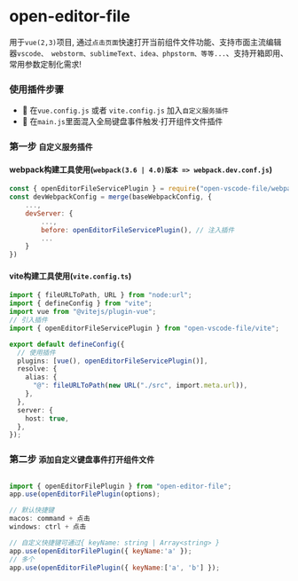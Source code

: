 # open-editor-file

用于`vue(2,3)`项目, 通过`点击页面`快速打开当前组件文件功能、支持市面主流编辑器`vscode、 webstorm、sublimeText、idea、phpstorm、等等...`、支持开箱即用、常用参数定制化需求! 

### 使用插件步骤
- 🎃 在`vue.config.js` 或者 `vite.config.js` 加入`自定义服务插件`
- 🎃 在`main.js`里面混入全局键盘事件触发·打开组件文件插件



### 第一步 ```自定义服务插件```
#### webpack构建工具使用(`webpack(3.6 | 4.0)版本 => webpack.dev.conf.js`)
```js
const { openEditorFileServicePlugin } = require("open-vscode-file/webpack");
const devWebpackConfig = merge(baseWebpackConfig, {
    ...,
    devServer: {
        ...,
        before: openEditorFileServicePlugin(), // 注入插件
        ...
    }
})
```
<!-- > `webpack(5.0)版本 => webpack.dev.conf.js` -->



#### vite构建工具使用(`vite.config.ts`)
```ts
import { fileURLToPath, URL } from "node:url";
import { defineConfig } from "vite";
import vue from "@vitejs/plugin-vue";
// 引入插件
import { openEditorFileServicePlugin } from "open-vscode-file/vite";

export default defineConfig({
  // 使用插件
  plugins: [vue(), openEditorFileServicePlugin()],
  resolve: {
    alias: {
      "@": fileURLToPath(new URL("./src", import.meta.url)),
    },
  },
  server: {
    host: true,
  },
});

```


### 第二步 ```添加自定义键盘事件打开组件文件```

```js

import { openEditorFilePlugin } from "open-editor-file";
app.use(openEditorFilePlugin(options);

// 默认快捷键
macos: command + 点击
windows: ctrl + 点击

// 自定义快捷键可通过{ keyName: string | Array<string> }
app.use(openEditorFilePlugin({ keyName:'a' });
// 多个
app.use(openEditorFilePlugin({ keyName:['a', 'b'] });
```